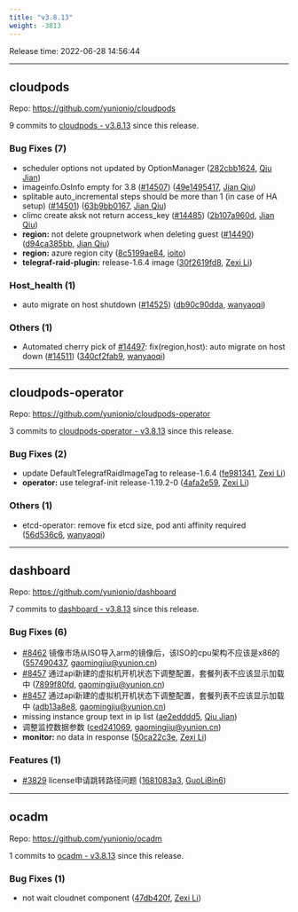 ```yaml
---
title: "v3.8.13"
weight: -3813
---
```


Release time: 2022-06-28 14:56:44

-----

## cloudpods

Repo: https://github.com/yunionio/cloudpods

9 commits to [cloudpods - v3.8.13] since this release.

### Bug Fixes (7)
- scheduler options not updated by OptionManager ([282cbb1624](https://github.com/yunionio/cloudpods/commit/282cbb1624ebf5cc0203ef1686bd3f49ebba788f), [Qiu Jian](mailto:qiujian@yunionyun.com))
- imageinfo.OsInfo empty for 3.8 ([#14507](https://github.com/yunionio/cloudpods/issues/14507)) ([49e1495417](https://github.com/yunionio/cloudpods/commit/49e1495417761f63c507189f4a01253cf87ab9cf), [Jian Qiu](mailto:swordqiu@gmail.com))
- splitable auto_incremental steps should be more than 1 (in case of HA setup) ([#14501](https://github.com/yunionio/cloudpods/issues/14501)) ([63b9bb0167](https://github.com/yunionio/cloudpods/commit/63b9bb01674363715f0a9442fa3231bd643003b5), [Jian Qiu](mailto:swordqiu@gmail.com))
- climc create aksk not return access_key ([#14485](https://github.com/yunionio/cloudpods/issues/14485)) ([2b107a960d](https://github.com/yunionio/cloudpods/commit/2b107a960dd2ed519b5db7feb5eeb38349ee0e11), [Jian Qiu](mailto:swordqiu@gmail.com))
- **region:** not delete groupnetwork when deleting guest ([#14490](https://github.com/yunionio/cloudpods/issues/14490)) ([d94ca385bb](https://github.com/yunionio/cloudpods/commit/d94ca385bb220a7c72b7db93152bea7291b12900), [Jian Qiu](mailto:swordqiu@gmail.com))
- **region:** azure region city ([8c5199ae84](https://github.com/yunionio/cloudpods/commit/8c5199ae84f9b7fcdb331a3bd187b4b42b37be31), [ioito](mailto:qu_xuan@icloud.com))
- **telegraf-raid-plugin:** release-1.6.4 image ([30f2619fd8](https://github.com/yunionio/cloudpods/commit/30f2619fd8aa826052e40c1650f1d07e7790bf9e), [Zexi Li](mailto:zexi.li@icloud.com))

### Host_health (1)
- auto migrate on host shutdown ([#14525](https://github.com/yunionio/cloudpods/issues/14525)) ([db90c90dda](https://github.com/yunionio/cloudpods/commit/db90c90dda74eb3ea741e56724fc2e63527aa3bb), [wanyaoqi](mailto:18528551+wanyaoqi@users.noreply.github.com))

### Others (1)
- Automated cherry pick of [#14497](https://github.com/yunionio/cloudpods/issues/14497): fix(region,host): auto migrate on host down ([#14511](https://github.com/yunionio/cloudpods/issues/14511)) ([340cf2fab9](https://github.com/yunionio/cloudpods/commit/340cf2fab94ba8b5d9b025b89bd3ab0a551451f4), [wanyaoqi](mailto:18528551+wanyaoqi@users.noreply.github.com))

[cloudpods - v3.8.13]: https://github.com/yunionio/cloudpods/compare/v3.8.12...v3.8.13
-----

## cloudpods-operator

Repo: https://github.com/yunionio/cloudpods-operator

3 commits to [cloudpods-operator - v3.8.13] since this release.

### Bug Fixes (2)
- update DefaultTelegrafRaidImageTag to release-1.6.4 ([fe981341](https://github.com/yunionio/cloudpods-operator/commit/fe981341b7ff9b9cc68d7a32b344cfac177b3e40), [Zexi Li](mailto:zexi.li@icloud.com))
- **operator:** use telegraf-init release-1.19.2-0 ([4afa2e59](https://github.com/yunionio/cloudpods-operator/commit/4afa2e593d481063c6470b997ae6384363606d6c), [Zexi Li](mailto:zexi.li@icloud.com))

### Others (1)
- etcd-operator: remove fix etcd size, pod anti affinity required ([56d536c6](https://github.com/yunionio/cloudpods-operator/commit/56d536c6b5d777e66ee2d1b386824317c0fd6fcd), [wanyaoqi](mailto:d3lx.yq@gmail.com))

[cloudpods-operator - v3.8.13]: https://github.com/yunionio/cloudpods-operator/compare/v3.8.12...v3.8.13
-----

## dashboard

Repo: https://github.com/yunionio/dashboard

7 commits to [dashboard - v3.8.13] since this release.

### Bug Fixes (6)
- [#8462](https://github.com/yunionio/dashboard/issues/8462) 镜像市场从ISO导入arm的镜像后，该ISO的cpu架构不应该是x86的 ([557490437](https://github.com/yunionio/dashboard/commit/5574904375624f82526dd1cbc6fdd7a8d684c439), [gaomingjiu@yunion.cn](mailto:gaomingjiu@yunion.cn))
- [#8457](https://github.com/yunionio/dashboard/issues/8457) 通过api新建的虚拟机开机状态下调整配置，套餐列表不应该显示加载中 ([7899f80fd](https://github.com/yunionio/dashboard/commit/7899f80fda980c5f2ca19345c469b50d501f282c), [gaomingjiu@yunion.cn](mailto:gaomingjiu@yunion.cn))
- [#8457](https://github.com/yunionio/dashboard/issues/8457) 通过api新建的虚拟机开机状态下调整配置，套餐列表不应该显示加载中 ([adb13a8e8](https://github.com/yunionio/dashboard/commit/adb13a8e84a76f16bf94c26b02e39d13ea640fc8), [gaomingjiu@yunion.cn](mailto:gaomingjiu@yunion.cn))
- missing instance group text in ip list ([ae2edddd5](https://github.com/yunionio/dashboard/commit/ae2edddd5db84aff91c9edf86f8489870e00fc15), [Qiu Jian](mailto:qiujian@yunionyun.com))
- 调整监控数据参数 ([ced241069](https://github.com/yunionio/dashboard/commit/ced24106973742eb4ca4555aa4b453eb083df913), [gaomingjiu@yunion.cn](mailto:gaomingjiu@yunion.cn))
- **monitor:** no data in response ([50ca22c3e](https://github.com/yunionio/dashboard/commit/50ca22c3e02556df661ed5ec2e78ab991cf6a861), [Zexi Li](mailto:zexi.li@icloud.com))

### Features (1)
- [#3829](https://github.com/yunionio/dashboard/issues/3829) license申请跳转路径问题 ([1681083a3](https://github.com/yunionio/dashboard/commit/1681083a3dda3f3eb1c65b57d59dbe80c18321d7), [GuoLiBin6](mailto:782518577@qq.com))

[dashboard - v3.8.13]: https://github.com/yunionio/dashboard/compare/v3.8.12...v3.8.13
-----

## ocadm

Repo: https://github.com/yunionio/ocadm

1 commits to [ocadm - v3.8.13] since this release.

### Bug Fixes (1)
- not wait cloudnet component ([47db420f](https://github.com/yunionio/ocadm/commit/47db420f0a03e0be404244a3dbffd0fa815420a4), [Zexi Li](mailto:zexi.li@icloud.com))

[ocadm - v3.8.13]: https://github.com/yunionio/ocadm/compare/v3.8.12...v3.8.13
